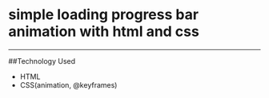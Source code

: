 # simple loading progress bar animation with html and css
---
##Technology Used
- HTML
- CSS(animation, @keyframes)

